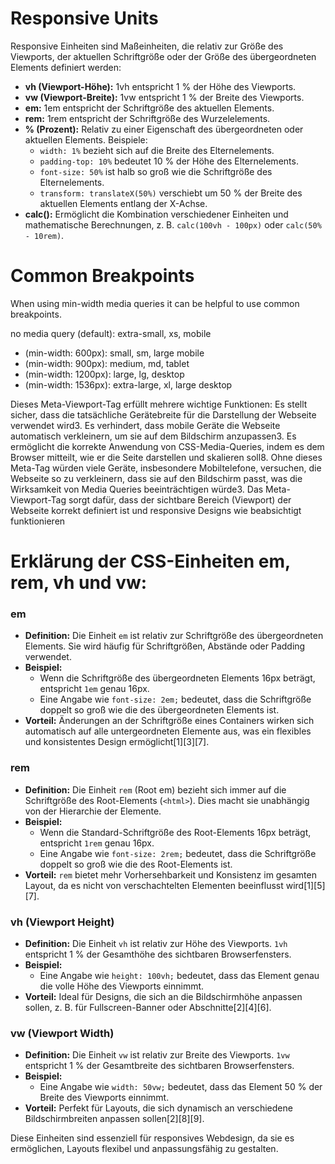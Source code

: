 # Responsive Units
Responsive Einheiten sind Maßeinheiten, die relativ zur Größe des Viewports, der aktuellen Schriftgröße oder der Größe des übergeordneten Elements definiert werden:

- **vh (Viewport-Höhe):** 1vh entspricht 1 % der Höhe des Viewports.
- **vw (Viewport-Breite):** 1vw entspricht 1 % der Breite des Viewports.
- **em:** 1em entspricht der Schriftgröße des aktuellen Elements.
- **rem:** 1rem entspricht der Schriftgröße des Wurzelelements.
- **% (Prozent):** Relativ zu einer Eigenschaft des übergeordneten oder aktuellen Elements. Beispiele:
  - `width: 1%` bezieht sich auf die Breite des Elternelements.
  - `padding-top: 10%` bedeutet 10 % der Höhe des Elternelements.
  - `font-size: 50%` ist halb so groß wie die Schriftgröße des Elternelements.
  - `transform: translateX(50%)` verschiebt um 50 % der Breite des aktuellen Elements entlang der X-Achse.
- **calc():** Ermöglicht die Kombination verschiedener Einheiten und mathematische Berechnungen, z. B. `calc(100vh - 100px)` oder `calc(50% - 10rem)`.

# Common Breakpoints
When using min-width media queries it can be helpful to use common breakpoints.

no media query (default): extra-small, xs, mobile
- (min-width: 600px): small, sm, large mobile
- (min-width: 900px): medium, md, tablet
- (min-width: 1200px): large, lg, desktop
- (min-width: 1536px): extra-large, xl, large desktop


<meta name="viewport" content="width=device-width, initial-scale=1.0" />

Dieses Meta-Viewport-Tag erfüllt mehrere wichtige Funktionen:
Es stellt sicher, dass die tatsächliche Gerätebreite für die Darstellung der Webseite verwendet wird3.
Es verhindert, dass mobile Geräte die Webseite automatisch verkleinern, um sie auf dem Bildschirm anzupassen3.
Es ermöglicht die korrekte Anwendung von CSS-Media-Queries, indem es dem Browser mitteilt, wie er die Seite darstellen und skalieren soll8.
Ohne dieses Meta-Tag würden viele Geräte, insbesondere Mobiltelefone, versuchen, die Webseite so zu verkleinern, dass sie auf den Bildschirm passt, was die Wirksamkeit von Media Queries beeinträchtigen würde3. Das Meta-Viewport-Tag sorgt dafür, dass der sichtbare Bereich (Viewport) der Webseite korrekt definiert ist und responsive Designs wie beabsichtigt funktionieren


# Erklärung der CSS-Einheiten **em**, **rem**, **vh** und **vw**:

### **em**
- **Definition:** Die Einheit `em` ist relativ zur Schriftgröße des übergeordneten Elements. Sie wird häufig für Schriftgrößen, Abstände oder Padding verwendet.
- **Beispiel:**
  - Wenn die Schriftgröße des übergeordneten Elements 16px beträgt, entspricht `1em` genau 16px. 
  - Eine Angabe wie `font-size: 2em;` bedeutet, dass die Schriftgröße doppelt so groß wie die des übergeordneten Elements ist.
- **Vorteil:** Änderungen an der Schriftgröße eines Containers wirken sich automatisch auf alle untergeordneten Elemente aus, was ein flexibles und konsistentes Design ermöglicht[1][3][7].

### **rem**
- **Definition:** Die Einheit `rem` (Root em) bezieht sich immer auf die Schriftgröße des Root-Elements (`<html>`). Dies macht sie unabhängig von der Hierarchie der Elemente.
- **Beispiel:**
  - Wenn die Standard-Schriftgröße des Root-Elements 16px beträgt, entspricht `1rem` genau 16px.
  - Eine Angabe wie `font-size: 2rem;` bedeutet, dass die Schriftgröße doppelt so groß wie die des Root-Elements ist.
- **Vorteil:** `rem` bietet mehr Vorhersehbarkeit und Konsistenz im gesamten Layout, da es nicht von verschachtelten Elementen beeinflusst wird[1][5][7].

### **vh (Viewport Height)**
- **Definition:** Die Einheit `vh` ist relativ zur Höhe des Viewports. `1vh` entspricht 1 % der Gesamthöhe des sichtbaren Browserfensters.
- **Beispiel:**
  - Eine Angabe wie `height: 100vh;` bedeutet, dass das Element genau die volle Höhe des Viewports einnimmt.
- **Vorteil:** Ideal für Designs, die sich an die Bildschirmhöhe anpassen sollen, z. B. für Fullscreen-Banner oder Abschnitte[2][4][6].

### **vw (Viewport Width)**
- **Definition:** Die Einheit `vw` ist relativ zur Breite des Viewports. `1vw` entspricht 1 % der Gesamtbreite des sichtbaren Browserfensters.
- **Beispiel:**
  - Eine Angabe wie `width: 50vw;` bedeutet, dass das Element 50 % der Breite des Viewports einnimmt.
- **Vorteil:** Perfekt für Layouts, die sich dynamisch an verschiedene Bildschirmbreiten anpassen sollen[2][8][9].

Diese Einheiten sind essenziell für responsives Webdesign, da sie es ermöglichen, Layouts flexibel und anpassungsfähig zu gestalten.
